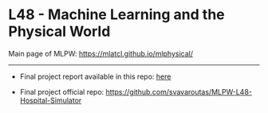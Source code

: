 # L48 - Machine Learning and the Physical World

Main page of MLPW: <https://mlatcl.github.io/mlphysical/>

-------------------------------------------------------

* Final project report available in this repo: [here](https://github.com/AlejandroSantorum/MPhil_MLMI_Cambridge/blob/main/L48-Machine_Learning_%26_the_Physical_World/final_project/MLPW_Team_2_Report.pdf)

* Final project official repo: <https://github.com/svavaroutas/MLPW-L48-Hospital-Simulator>